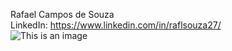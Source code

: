 Rafael Campos de Souza <br>
LinkedIn: https://www.linkedin.com/in/raflsouza27/ <br>
![This is an image](https://github.com/Rafl27/Cheapest-Hotel---Syngenta-Challenge/blob/master/complete.png)
